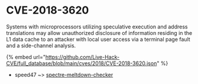 # CVE-2018-3620

Systems with microprocessors utilizing speculative execution and address translations may allow unauthorized disclosure of information residing in the L1 data cache to an attacker with local user access via a terminal page fault and a side-channel analysis.

{% embed url="https://github.com/Live-Hack-CVE/full_database/blob/main/cves/2018/CVE-2018-3620.json" %}


* speed47 ~> [spectre-meltdown-checker](https://zeste.alice-snow.ru/2018/database/cve-2018-3620/spectre-meltdown-checker-speed47)